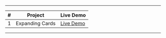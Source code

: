 ---------------------------------------------------------
|  #  |            Project            |    Live Demo    |
| --- | ------------------------------|-----------------|
|  1  |  Expanding Cards              | <a href='https://github.com/stefanselic/multiple-projects/assets/129748801/1709336f-9c54-43c4-94db-7b9b3e541189'>Live Demo</a>|
--------------------------------------------------------


